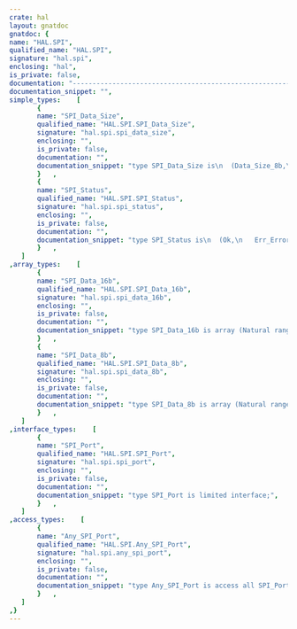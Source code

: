 ```yaml
---
crate: hal
layout: gnatdoc
gnatdoc: {
name: "HAL.SPI",
qualified_name: "HAL.SPI",
signature: "hal.spi",
enclosing: "hal",
is_private: false,
documentation: "----------------------------------------------------------------------------\n                                                                          --\n                     Copyright (C) 2015-2016, AdaCore                     --\n                                                                          --\n  Redistribution and use in source and binary forms, with or without      --\n  modification, are permitted provided that the following conditions are  --\n  met:                                                                    --\n     1. Redistributions of source code must retain the above copyright    --\n        notice, this list of conditions and the following disclaimer.     --\n     2. Redistributions in binary form must reproduce the above copyright --\n        notice, this list of conditions and the following disclaimer in   --\n        the documentation and/or other materials provided with the        --\n        distribution.                                                     --\n     3. Neither the name of the copyright holder nor the names of its     --\n        contributors may be used to endorse or promote products derived   --\n        from this software without specific prior written permission.     --\n                                                                          --\n   THIS SOFTWARE IS PROVIDED BY THE COPYRIGHT HOLDERS AND CONTRIBUTORS    --\n   \"AS IS\" AND ANY EXPRESS OR IMPLIED WARRANTIES, INCLUDING, BUT NOT      --\n   LIMITED TO, THE IMPLIED WARRANTIES OF MERCHANTABILITY AND FITNESS FOR  --\n   A PARTICULAR PURPOSE ARE DISCLAIMED. IN NO EVENT SHALL THE COPYRIGHT   --\n   HOLDER OR CONTRIBUTORS BE LIABLE FOR ANY DIRECT, INDIRECT, INCIDENTAL, --\n   SPECIAL, EXEMPLARY, OR CONSEQUENTIAL DAMAGES (INCLUDING, BUT NOT       --\n   LIMITED TO, PROCUREMENT OF SUBSTITUTE GOODS OR SERVICES; LOSS OF USE,  --\n   DATA, OR PROFITS; OR BUSINESS INTERRUPTION) HOWEVER CAUSED AND ON ANY  --\n   THEORY OF LIABILITY, WHETHER IN CONTRACT, STRICT LIABILITY, OR TORT    --\n   (INCLUDING NEGLIGENCE OR OTHERWISE) ARISING IN ANY WAY OUT OF THE USE  --\n   OF THIS SOFTWARE, EVEN IF ADVISED OF THE POSSIBILITY OF SUCH DAMAGE.   --\n                                                                          --\n----------------------------------------------------------------------------",
documentation_snippet: "",
simple_types:    [
       {
       name: "SPI_Data_Size",
       qualified_name: "HAL.SPI.SPI_Data_Size",
       signature: "hal.spi.spi_data_size",
       enclosing: "",
       is_private: false,
       documentation: "",
       documentation_snippet: "type SPI_Data_Size is\n  (Data_Size_8b,\n   Data_Size_16b);",
       }   ,
       {
       name: "SPI_Status",
       qualified_name: "HAL.SPI.SPI_Status",
       signature: "hal.spi.spi_status",
       enclosing: "",
       is_private: false,
       documentation: "",
       documentation_snippet: "type SPI_Status is\n  (Ok,\n   Err_Error,\n   Err_Timeout,\n   Busy);",
       }   ,
   ]
,array_types:    [
       {
       name: "SPI_Data_16b",
       qualified_name: "HAL.SPI.SPI_Data_16b",
       signature: "hal.spi.spi_data_16b",
       enclosing: "",
       is_private: false,
       documentation: "",
       documentation_snippet: "type SPI_Data_16b is array (Natural range <>) of UInt16;",
       }   ,
       {
       name: "SPI_Data_8b",
       qualified_name: "HAL.SPI.SPI_Data_8b",
       signature: "hal.spi.spi_data_8b",
       enclosing: "",
       is_private: false,
       documentation: "",
       documentation_snippet: "type SPI_Data_8b is array (Natural range <>) of UInt8;",
       }   ,
   ]
,interface_types:    [
       {
       name: "SPI_Port",
       qualified_name: "HAL.SPI.SPI_Port",
       signature: "hal.spi.spi_port",
       enclosing: "",
       is_private: false,
       documentation: "",
       documentation_snippet: "type SPI_Port is limited interface;",
       }   ,
   ]
,access_types:    [
       {
       name: "Any_SPI_Port",
       qualified_name: "HAL.SPI.Any_SPI_Port",
       signature: "hal.spi.any_spi_port",
       enclosing: "",
       is_private: false,
       documentation: "",
       documentation_snippet: "type Any_SPI_Port is access all SPI_Port'Class;",
       }   ,
   ]
,}
---
```

